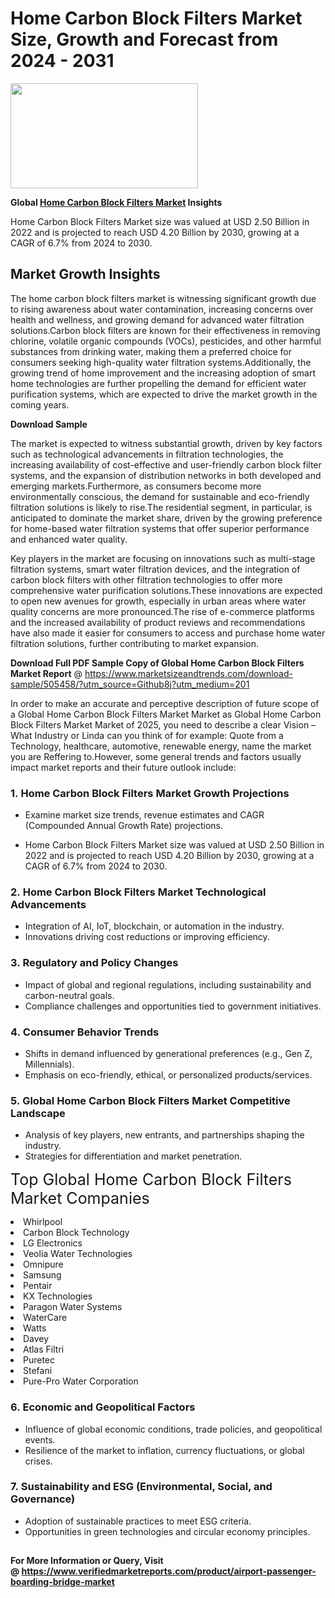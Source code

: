 <H1>Home Carbon Block Filters Market Size, Growth and Forecast from 2024 - 2031</H1><img class="aligncenter size-medium wp-image-584254" src="https://thirdeyenews.in/wp-content/uploads/2024/09/Global-Market-Research-300x168.jpeg" alt="" width="300" height="168" /><p><strong>Global&nbsp;<a href="https://www.marketsizeandtrends.com/download-sample/505458/?utm_source=Github8j?utm_medium=201">Home Carbon Block Filters Market</a> Insights</strong></p><p>Home Carbon Block Filters Market size was valued at USD 2.50 Billion in 2022 and is projected to reach USD 4.20 Billion by 2030, growing at a CAGR of 6.7% from 2024 to 2030.</p><p><h2>Market Growth Insights</h2> <p>The home carbon block filters market is witnessing significant growth due to rising awareness about water contamination, increasing concerns over health and wellness, and growing demand for advanced water filtration solutions.Carbon block filters are known for their effectiveness in removing chlorine, volatile organic compounds (VOCs), pesticides, and other harmful substances from drinking water, making them a preferred choice for consumers seeking high-quality water filtration systems.Additionally, the growing trend of home improvement and the increasing adoption of smart home technologies are further propelling the demand for efficient water purification systems, which are expected to drive the market growth in the coming years.</p> <p><strong>Download Sample</strong></p> <p>The market is expected to witness substantial growth, driven by key factors such as technological advancements in filtration technologies, the increasing availability of cost-effective and user-friendly carbon block filter systems, and the expansion of distribution networks in both developed and emerging markets.Furthermore, as consumers become more environmentally conscious, the demand for sustainable and eco-friendly filtration solutions is likely to rise.The residential segment, in particular, is anticipated to dominate the market share, driven by the growing preference for home-based water filtration systems that offer superior performance and enhanced water quality.</p> <p>Key players in the market are focusing on innovations such as multi-stage filtration systems, smart water filtration devices, and the integration of carbon block filters with other filtration technologies to offer more comprehensive water purification solutions.These innovations are expected to open new avenues for growth, especially in urban areas where water quality concerns are more pronounced.The rise of e-commerce platforms and the increased availability of product reviews and recommendations have also made it easier for consumers to access and purchase home water filtration solutions, further contributing to market expansion.</p> <p><span class=""><strong>Download Full PDF Sample Copy of Global Home Carbon Block Filters Market Report</strong> @ <a href="https://www.marketsizeandtrends.com/download-sample/505458/?utm_source=Github8j?utm_medium=201" target="_blank">https://www.marketsizeandtrends.com/download-sample/505458/?utm_source=Github8j?utm_medium=201</a></span></p><p>In order to make an accurate and perceptive description of future scope of a Global&nbsp;Home Carbon Block Filters Market Market as Global&nbsp;Home Carbon Block Filters Market Market of 2025, you need to describe a clear Vision &ndash; What Industry or Linda can you think of for example: Quote from a Technology, healthcare, automotive, renewable energy, name the market you are Reffering to.However, some general trends and factors usually impact market reports and their future outlook include:</p><h3>1.&nbsp;<strong>Home Carbon Block Filters Market Growth Projections</strong></h3><ul><li>Examine market size trends, revenue estimates and CAGR (Compounded Annual Growth Rate) projections.</li><li><p>Home Carbon Block Filters Market size was valued at USD 2.50 Billion in 2022 and is projected to reach USD 4.20 Billion by 2030, growing at a CAGR of 6.7% from 2024 to 2030.</p></li></ul><h3>2.&nbsp;<strong>Home Carbon Block Filters Market Technological Advancements</strong></h3><ul><li>Integration of AI, IoT, blockchain, or automation in the industry.</li><li>Innovations driving cost reductions or improving efficiency.</li></ul><h3>3.&nbsp;<strong>Regulatory and Policy Changes</strong></h3><ul><li>Impact of global and regional regulations, including sustainability and carbon-neutral goals.</li><li>Compliance challenges and opportunities tied to government initiatives.</li></ul><h3>4.&nbsp;<strong>Consumer Behavior Trends</strong></h3><ul><li>Shifts in demand influenced by generational preferences (e.g., Gen Z, Millennials).</li><li>Emphasis on eco-friendly, ethical, or personalized products/services.</li></ul><h3>5.&nbsp;<strong>Global Home Carbon Block Filters Market Competitive Landscape</strong></h3><ul><li>Analysis of key players, new entrants, and partnerships shaping the industry.</li><li>Strategies for differentiation and market penetration.</li></ul><p data-pm-slice="1 1 []"><span style="color: inherit; font-family: inherit; font-size: 25px;">Top Global Home Carbon Block Filters Market Companies</span></p><div class="" data-test-id=""><p><li>Whirlpool</li><li> Carbon Block Technology</li><li> LG Electronics</li><li> Veolia Water Technologies</li><li> Omnipure</li><li> Samsung</li><li> Pentair</li><li> KX Technologies</li><li> Paragon Water Systems</li><li> WaterCare</li><li> Watts</li><li> Davey</li><li> Atlas Filtri</li><li> Puretec</li><li> Stefani</li><li> Pure-Pro Water Corporation</li></p></div><h3>6.&nbsp;<strong>Economic and Geopolitical Factors</strong></h3><ul><li>Influence of global economic conditions, trade policies, and geopolitical events.</li><li>Resilience of the market to inflation, currency fluctuations, or global crises.</li></ul><h3>7.&nbsp;<strong>Sustainability and ESG (Environmental, Social, and Governance)</strong></h3><ul><li>Adoption of sustainable practices to meet ESG criteria.</li><li>Opportunities in green technologies and circular economy principles.</li></ul><h2><strong style="font-size: 14px;">For More Information or Query, Visit @&nbsp;</strong><a style="background-color: #ffffff; font-size: 14px;" href="https://www.marketsizeandtrends.com/report/home-carbon-block-filters-market/" target="_blank">https://www.verifiedmarketreports.com/product/airport-passenger-boarding-bridge-market</a></h2>